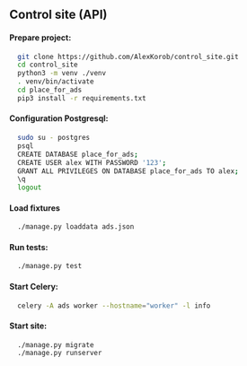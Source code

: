 ## Control site (API)

#### Prepare project:

```bash
  git clone https://github.com/AlexKorob/control_site.git
  cd control_site
  python3 -m venv ./venv
  . venv/bin/activate
  cd place_for_ads
  pip3 install -r requirements.txt
```

#### Configuration Postgresql:

```bash
  sudo su - postgres
  psql
  CREATE DATABASE place_for_ads;
  CREATE USER alex WITH PASSWORD '123';
  GRANT ALL PRIVILEGES ON DATABASE place_for_ads TO alex;
  \q
  logout
```

#### Load fixtures
```bash
  ./manage.py loaddata ads.json
```

#### Run tests:

```bash
  ./manage.py test
```

#### Start Celery:

```bash
  celery -A ads worker --hostname="worker" -l info
```

#### Start site:

```bash
  ./manage.py migrate
  ./manage.py runserver
```
